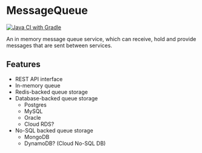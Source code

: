 # MessageQueue
[![Java CI with Gradle](https://github.com/KyleGonzalez/MessageQueue/actions/workflows/gradle.yml/badge.svg)](https://github.com/KyleGonzalez/MessageQueue/actions/workflows/gradle.yml)

An in memory message queue service, which can receive, hold and provide messages that are sent between services.

## Features
- REST API interface
- In-memory queue
- Redis-backed queue storage
- Database-backed queue storage
  - Postgres
  - MySQL
  - Oracle
  - Cloud RDS?
- No-SQL backed queue storage
  - MongoDB
  - DynamoDB? (Cloud No-SQL DB)
